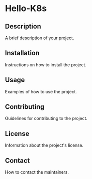 # Hello-K8s

## Description
A brief description of your project.

## Installation
Instructions on how to install the project.

## Usage
Examples of how to use the project.

## Contributing
Guidelines for contributing to the project.

## License
Information about the project's license.

## Contact
How to contact the maintainers.
